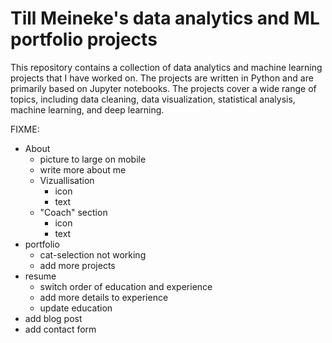 # Till Meineke's data analytics and ML portfolio projects

This repository contains a collection of data analytics and machine learning projects that I have worked on. The projects are written in Python and are primarily based on Jupyter notebooks. The projects cover a wide range of topics, including data cleaning, data visualization, statistical analysis, machine learning, and deep learning.

FIXME:

- About
  - picture to large on mobile
  - write more about me
  - Vizuallisation
    - icon
    - text
  - "Coach" section
    - icon
    - text
- portfolio
  - cat-selection not working
  - add more projects
- resume
  - switch order of education and experience
  - add more details to experience
  - update education
- add blog post
- add contact form
